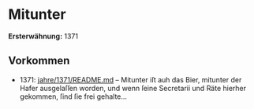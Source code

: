 # Mitunter

**Ersterwähnung:** 1371

## Vorkommen
- 1371: [jahre/1371/README.md](../jahre/1371/README.md) – Mitunter iſt auh das
Bier, mitunter der Hafer ausgelaſſen worden, und wenn
ſeine Secretarii und Räte hierher gekommen, ſind ſie frei
gehalte...
